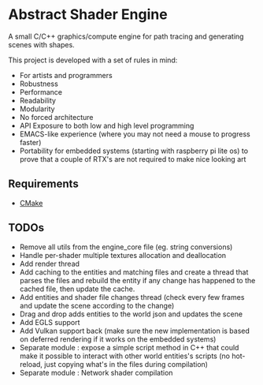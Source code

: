# Abstract Shader Engine
A small C/C++ graphics/compute engine for path tracing and generating scenes with shapes.

This project is developed with a set of rules in mind:
- For artists and programmers
- Robustness
- Performance
- Readability
- Modularity
- No forced architecture
- API Exposure to both low and high level programming
- EMACS-like experience (where you may not need a mouse to progress faster)
- Portability for embedded systems (starting with raspberry pi lite os) to prove that a couple of RTX's are not required to make nice looking art

## Requirements
- [CMake](https://cmake.org/download/)

## TODOs
- Remove all utils from the engine_core file (eg. string conversions)
- Handle per-shader multiple textures allocation and deallocation
- Add render thread
- Add caching to the entities and matching files and create a thread that parses the files and rebuild the entity if any change has happened to the cached file, then update the cache.
- Add entities and shader file changes thread (check every few frames and update the scene according to the change)
- Drag and drop adds entities to the world json and updates the scene
- Add EGLS support
- Add Vulkan support back (make sure the new implementation is based on deferred rendering if it works on the embedded systems)
- Separate module : expose a simple script method in C++ that could make it possible to interact with other world entities's scripts (no hot-reload, just copying what's in the files during compilation)
- Separate module : Network shader compilation